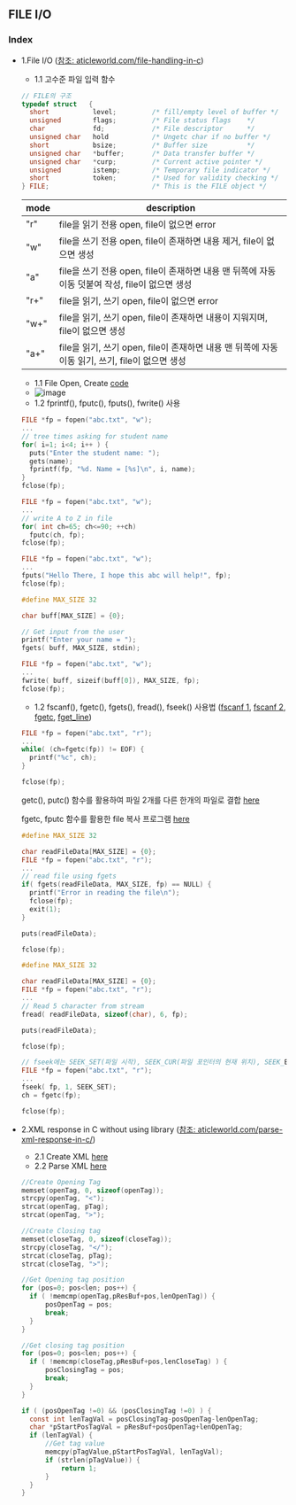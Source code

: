 
## FILE I/O
### Index
* 1.File I/O ([참조: aticleworld.com/file-handling-in-c](https://aticleworld.com/file-handling-in-c/))
  *   1.1 고수준 파일 입력 함수
  ```c
  // FILE의 구조
  typedef struct   {
    short           level;         /* fill/empty level of buffer */
    unsigned        flags;         /* File status flags    */
    char            fd;            /* File descriptor      */
    unsigned char   hold           /* Ungetc char if no buffer */
    short           bsize;         /* Buffer size          */
    unsigned char   *buffer;       /* Data transfer buffer */
    unsigned char   *curp;         /* Current active pointer */
    unsigned        istemp;        /* Temporary file indicator */
    short           token;         /* Used for validity checking */
  } FILE;                          /* This is the FILE object */
  ```
  | mode | description |
  |--|--|
  | "r" | file을 읽기 전용 open, file이 없으면 error |
  | "w" | file을 쓰기 전용 open, file이 존재하면 내용 제거, file이 없으면 생성 |
  | "a" | file을 쓰기 전용 open, file이 존재하면 내용 맨 뒤쪽에 자동이동 덧붙여 작성, file이 없으면 생성 |
  | "r+" | file을 읽기, 쓰기 open, file이 없으면 error |
  | "w+" | file을 읽기, 쓰기 open, file이 존재하면 내용이 지워지며, file이 없으면 생성 |
  | "a+" | file을 읽기, 쓰기 open, file이 존재하면 내용 맨 뒤쪽에 자동이동 읽기, 쓰기, file이 없으면 생성 |
  
  *   1.1 File Open, Create [code](https://github.com/csbyun-data/C-Programming/blob/main/chap03/File/Create_File.c)
  *   ![image](https://github.com/user-attachments/assets/93bb7595-bba8-4e44-84df-d2a2553b606d)
  *   1.2 fprintf(), fputc(), fputs(), fwrite() 사용
  ```c
  FILE *fp = fopen("abc.txt", "w");
  ...
  // tree times asking for student name
  for( i=1; i<4; i++ ) {
    puts("Enter the student name: ");
    gets(name);
    fprintf(fp, "%d. Name = [%s]\n", i, name);
  }
  fclose(fp);
  ```
  ```c
  FILE *fp = fopen("abc.txt", "w");
  ...
  // write A to Z in file
  for( int ch=65; ch<=90; ++ch)
    fputc(ch, fp);
  fclose(fp);
  ```
  ```c
  FILE *fp = fopen("abc.txt", "w");
  ...
  fputs("Hello There, I hope this abc will help!", fp);
  fclose(fp);
  ```
  ```c
  #define MAX_SIZE 32

  char buff[MAX_SIZE] = {0};

  // Get input from the user
  printf("Enter your name = ");
  fgets( buff, MAX_SIZE, stdin);
  
  FILE *fp = fopen("abc.txt", "w");
  ...
  fwrite( buff, sizeif(buff[0]), MAX_SIZE, fp);
  fclose(fp);
  ```  
  *   1.2 fscanf(), fgetc(), fgets(), fread(), fseek() 사용법 ([fscanf 1](https://github.com/csbyun-data/C-Programming/blob/main/chap03/File/fscanf_func1.c), [fscanf 2](https://github.com/csbyun-data/C-Programming/blob/main/chap03/File/fscanf_func2.c), [fgetc](https://github.com/csbyun-data/C-Programming/blob/main/chap03/File/fgetc_func1.c), [fget_line](https://github.com/csbyun-data/C-Programming/blob/main/chap03/File/fget_line_func1.c))
  ```c
  FILE *fp = fopen("abc.txt", "r");
  ...
  while( (ch=fgetc(fp)) != EOF) {
    printf("%c", ch);
  }
  
  fclose(fp);
  ```
  getc(), putc() 함수를 활용하여 파일 2개를 다른 한개의 파일로 결합 [here](https://github.com/csbyun-data/C-Programming/blob/main/chap03/File/combine_file.c)
  
  fgetc, fputc 함수를 활용한 file 복사 프로그램 [here]()
  ```c
  #define MAX_SIZE 32
  
  char readFileData[MAX_SIZE] = {0};
  FILE *fp = fopen("abc.txt", "r");
  ...
  // read file using fgets
  if( fgets(readFileData, MAX_SIZE, fp) == NULL) {
    printf("Error in reading the file\n");
    fclose(fp);
    exit(1);
  }

  puts(readFileData);
  
  fclose(fp);
  ```
  ```c
  #define MAX_SIZE 32
  
  char readFileData[MAX_SIZE] = {0};
  FILE *fp = fopen("abc.txt", "r");
  ...
  // Read 5 character from stream
  fread( readFileData, sizeof(char), 6, fp);

  puts(readFileData);
  
  fclose(fp);
  ```
  ```c
  // fseek에는 SEEK_SET(파일 시작), SEEK_CUR(파일 포인터의 현재 위치), SEEK_END(파일 종료)
  FILE *fp = fopen("abc.txt", "r");
  ...
  fseek( fp, 1, SEEK_SET);
  ch = fgetc(fp);

  fclose(fp);
  ```
  
  
* 2.XML response in C without using library
([참조: aticleworld.com/parse-xml-response-in-c/](https://aticleworld.com/parse-xml-response-in-c/))
  *   2.1 Create XML [here](https://github.com/csbyun-data/C-Programming/blob/main/chap03/XML/Create_XML_ex1.c)
  *   2.2 Parse XML [here](https://github.com/csbyun-data/C-Programming/blob/main/chap03/XML/Parse_XML_ex1.c)
  ```c
  //Create Opening Tag
  memset(openTag, 0, sizeof(openTag));
  strcpy(openTag, "<");
  strcat(openTag, pTag);
  strcat(openTag, ">");

  //Create Closing tag
  memset(closeTag, 0, sizeof(closeTag));
  strcpy(closeTag, "</");
  strcat(closeTag, pTag);
  strcat(closeTag, ">");
  ```
  ```c
  //Get Opening tag position
  for (pos=0; pos<len; pos++) {
    if ( !memcmp(openTag,pResBuf+pos,lenOpenTag)) {
        posOpenTag = pos;
        break;
    }
  }

  //Get closing tag position
  for (pos=0; pos<len; pos++) {
    if ( !memcmp(closeTag,pResBuf+pos,lenCloseTag) ) {
        posClosingTag = pos;
        break;
    }
  }
  ```
  ```c
  if ( (posOpenTag !=0) && (posClosingTag !=0) ) {
    const int lenTagVal = posClosingTag-posOpenTag-lenOpenTag;
    char *pStartPosTagVal = pResBuf+posOpenTag+lenOpenTag;
    if (lenTagVal) {
        //Get tag value
        memcpy(pTagValue,pStartPosTagVal, lenTagVal);
        if (strlen(pTagValue)) {
            return 1;
        }
    }
  }
  ```
